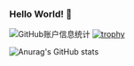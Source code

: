 ### Hello World! 👋

![GitHub账户信息统计](https://github-stats.ubrong.com/api?username=Yikoutian1&show_icons=true&theme=tokyonight)
[![trophy](https://github-profile-trophy.vercel.app/?username=Yikoutian1)](https://github.com/ryo-ma/github-profile-trophy)

![Anurag's GitHub stats](https://github-readme-stats.vercel.app/api?username=Yikoutian1&count_private=true)
